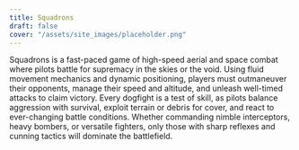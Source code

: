 ```yaml
---
title: Squadrons
draft: false
cover: "/assets/site_images/placeholder.png"
---
```


Squadrons is a fast-paced game of high-speed aerial and space combat where pilots battle for supremacy in the skies or the void. Using fluid movement mechanics and dynamic positioning, players must outmaneuver their opponents, manage their speed and altitude, and unleash well-timed attacks to claim victory. Every dogfight is a test of skill, as pilots balance aggression with survival, exploit terrain or debris for cover, and react to ever-changing battle conditions. Whether commanding nimble interceptors, heavy bombers, or versatile fighters, only those with sharp reflexes and cunning tactics will dominate the battlefield.